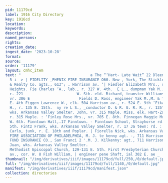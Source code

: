 ```yaml
---
pid: 11179cd
label: 1916 City Directory
key: 1916cd
location: 
keywords: 
description: 
named_persons: 
rights: 
creation_date: 
ingest_date: '2023-10-28'
format: 
source: 
order: '11179'
layout: cmhc_item
text: "                               a The “‘Hart- Late Wait” 22 Dleenit FED 122
  5 i  > | FIDELITY _PHENIX FIRE INSURANCE O60. New , York, The Stickley Insurance
  & Realty Co. agts., 613°; . Harrison av. ‘| Fiedler Elizabeth Mrs., r. Brooklyn
  Heights. Fie Charles ‘A., lab., r. 327 W. 4th.  E L., dumpman Yak M., M. & T. Co.,
  r. 221                        W. Sth. eld. Richard, teamster Williams Lumber Co.,
  vr. 306 E                      Fields D. Ross, engineer Yak M.,M. & T. Co., r. 135
  E. 4th Figgen Lawrence W., clk. 504 Harrison av., r. 524 E. 9th ‘Fikany Charles
  H., r. 135 E. 15th.  ny re L S., _conductor D. & R. G. R. R., r. 135°  Filip Jack,
  wks. Arkansas Valley Smelter. John, vr. 315 Maple. Miss, elk. Hart-Zaitz Mer. a
  r. 315 Maple. : ‘Finley Rose Mrs., vr. 705 E. 8th. Finnegan Maggie Mrs., r. 207
  W. 6th. Finntown Hall,.17 Finntown. - Finntown School, Strayhorse rd., head BE.
  5th. Fintz Frank, wks. Arkansas Valley Smelter, r. 17 Ja tewn: rd. :  | Fierelia
  Carlo, junk, r. E. 18th and Poplar. | Fiorella Nick, wks. Arkansas Valley Smelter.
  FIRE ASSOCIATION OF PHILADELPHIA, M. J. te kenny agt. -, 711 Harrison av.  | FIREMAN’S
  FUND INSURANCE CO., San Franci 2 '.M. J. Kilkenny: agt., 711 Harrison av.  ~ ,firesgues
  Juan, wks. Arkansas Valley Smelter.                                                                           First
  Methodist Episcopal Church, 129-131 E. 5th. First Presbyterian Church, Harrison
  av., cor. W. 8 Fish William, | engineer pene Shaft, ial 302 E. ae _      "
thumbnail: "/img/derivatives/iiif/images/11179cd/full/250,/0/default.jpg"
full: "/img/derivatives/iiif/images/11179cd/full/1140,/0/default.jpg"
manifest: "/img/derivatives/iiif/11179cd/manifest.json"
collection: directories
---
```

